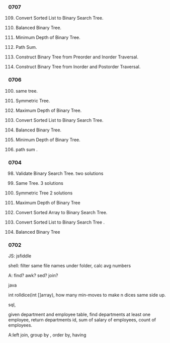
### 0707

109. Convert Sorted List to Binary Search Tree. 

110. Balanced Binary Tree.

111. Minimum Depth of Binary Tree. 

112. Path Sum.

105. Construct Binary Tree from Preorder and Inorder Traversal.

106. Construct Binary Tree from Inorder and Postorder Traversal.


### 0706

100. same tree. 

101. Symmetric Tree.

104. Maximum Depth of Binary Tree. 

 109. Convert Sorted List to Binary Search Tree. 

110. Balanced Binary Tree. 

111. Minimum Depth of Binary Tree.

112. path sum . 

### 0704

98. Validate Binary Search Tree.
	two solutions

100. Same Tree.
	3 solutions

101. Symmetric Tree
	2 solutions

104. Maximum Depth of Binary Tree 

108. Convert Sorted Array to Binary Search Tree.

109. Convert Sorted List to Binary Search Tree . 

110. Balanced Binary Tree

### 0702

JS:
jsfiddle

shell:
filter same file names under folder, calc avg numbers 

A: find? awk? sed? join?

java

int rolldice(int []array), how many min-moves to make n dices same side up.

sql,

given department and employee table, find departments at least one employee,
return departments id, sum of salary of employees, count of employees.

A:left join, group by , order by, having


